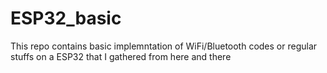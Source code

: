# ESP32_basic
This repo contains basic implemntation of WiFi/Bluetooth codes or regular stuffs on a ESP32 that I gathered from here and there
